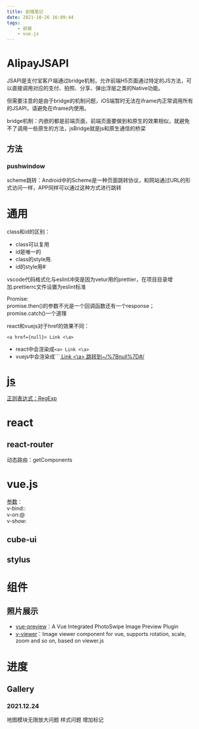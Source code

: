 ```yaml
---
title: 前端笔记
date: 2021-10-26 16:09:44
tags:
    - 前端
    - vue.js
---
```


# AlipayJSAPI

JSAPI是支付宝客户端通过bridge机制，允许前端H5页面通过特定的JS方法，可以直接调用对应的支付、拍照、分享、弹出浮层之类的Native功能。

但需要注意的是由于bridge的机制问题，iOS端暂时无法在iframe内正常调用所有的JSAPI，请避免在iframe内使用。

bridge机制：内嵌的都是前端页面，前端页面要做到和原生的效果相似，就避免不了调用一些原生的方法，jsBridge就是js和原生通信的桥梁

## 方法

### pushwindow

scheme跳转：Android中的Scheme是一种页面跳转协议，和网站通过URL的形式访问一样，APP同样可以通过这种方式进行跳转  

# 通用

class和id的区别：
* class可以复用
* id是唯一的
* class的style用.
* id的style用#

vscode代码格式化与eslint冲突是因为vetur用的prettier，在项目目录增加.prettierrc文件设置为eslint标准

Promise:  
promise.then()的参数不光是一个回调函数还有一个response；  
promise.catch()一个道理


react和vuejs对于href的效果不同：  
```
<a href={null}> Link <\a>
```
* react中会渲染成```<a> Link <\a>```
* vuejs中会渲染成```<a href="{null}"> Link <\a> 跳转到~/%7Bnull%7D#/

# js

[正则表达式：RegExp](https://www.runoob.com/jsref/jsref-obj-regexp.html)  



# react

## react-router
动态路由：getComponents





# vue.js

[参数](https://cn.vuejs.org/v2/guide/syntax.html#%E5%8F%82%E6%95%B0)：  
v-bind::  
v-on:@  
v-show:

## cube-ui

## stylus

# 组件

## 照片展示

* [vue-preview](https://www.npmjs.com/package/vue-preview)：A Vue Integrated PhotoSwipe Image Preview Plugin
* [v-viewer](https://www.npmjs.com/package/v-viewer)：Image viewer component for vue, supports rotation, scale, zoom and so on, based on viewer.js
  

# 进度

## Gallery

### 2021.12.24

地图模块无限放大问题 样式问题
增加标记